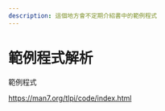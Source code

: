 ```yaml
---
description: 這個地方會不定期介紹書中的範例程式
---
```


# 範例程式解析

範例程式

[https://man7.org/tlpi/code/index.html ](https://man7.org/tlpi/code/index.html)
